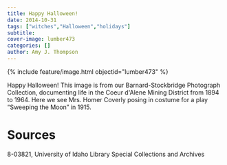 ```yaml
---
title: Happy Halloween!
date: 2014-10-31
tags: ["witches","Halloween","holidays"]
subtitle: 
cover-image: lumber473
categories: []
author: Amy J. Thompson
---
```


{% include feature/image.html objectid="lumber473" %}

Happy Halloween!  This image is from our Barnard-Stockbridge Photograph Collection, documenting life in the Coeur d'Alene Mining District from 1894 to 1964.  Here we see Mrs. Homer Coverly posing in costume for a play “Sweeping the Moon” in 1915.

# Sources

8-03821, University of Idaho Library Special Collections and Archives
